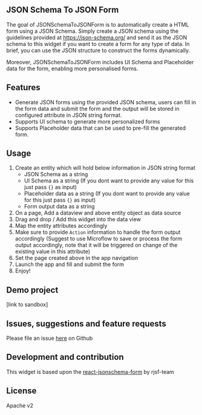 ## JSON Schema To JSON Form

The goal of JSONSchemaToJSONForm is to automatically create a HTML form using a JSON Schema. Simply create a JSON schema
using the guidelines provided at https://json-schema.org/ and send it as the JSON schema to this widget if you want to
create a form for any type of data. In brief, you can use the JSON structure to construct the forms dynamically.

Moreover, JSONSchemaToJSONForm includes UI Schema and Placeholder data for the form, enabling more personalised forms.

## Features

-   Generate JSON forms using the provided JSON schema, users can fill in the form data and submit the form and the output will be stored in configured attribute in JSON string format.
-   Supports UI schema to generate more personalized forms
-   Supports Placeholder data that can be used to pre-fill the generated form.

## Usage

1. Create an entity which will hold below information in JSON string format
    - JSON Schema as a string
    - UI Schema as a string (If you dont want to provide any value for this just pass `{}` as input)
    - Placeholder data as a string (If you dont want to provide any value for this just pass `{}` as input)
    - Form output data as a string 
2. On a page, Add a dataview and above entity object as data source
3. Drag and drop / Add this widget into the data view
4. Map the entity attributes accordingly
5. Make sure to provide `Action` information to handle the form output accordingly (Suggest to use Microflow to save or
   process the form output accordingly, note that it will be triggered on change of the existing value in this attribute)
6. Set the page created above in the app navigation
7. Launch the app and fill and submit the form
8. Enjoy!

## Demo project

[link to sandbox]

## Issues, suggestions and feature requests

Please file an issue <a href="https://github.com/mendixlabs/jsonschema-to-jsonform/issues">here</a> on Github

## Development and contribution

This widget is based upon the <a href="https://github.com/rjsf-team">react-jsonschema-form</a> by rjsf-team

## License

Apache v2
